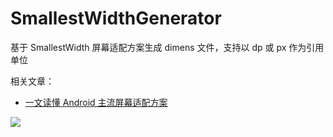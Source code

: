 # SmallestWidthGenerator

基于 SmallestWidth 屏幕适配方案生成 dimens 文件，支持以 dp 或 px 作为引用单位

相关文章：

- [一文读懂 Android 主流屏幕适配方案](https://juejin.cn/post/6999445137491230728)

![](https://github.com/leavesCZY/SmallestWidthGenerator/assets/30774063/347ec891-9cd3-4d3e-b0fb-dbfe53b81401)